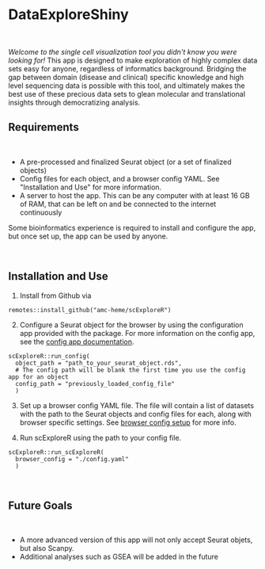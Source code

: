 # DataExploreShiny

<br>

*Welcome to the single cell visualization tool you didn't know you were looking for!* This app is designed to make exploration of highly complex data sets easy for anyone, regardless of informatics background. Bridging the gap between domain (disease and clinical) specific knowledge and high level sequencing data is possible with this tool, and ultimately makes the best use of these precious data sets to glean molecular and translational insights through democratizing analysis. 

## Requirements

<br>

* A pre-processed and finalized Seurat object (or a set of finalized objects)
* Config files for each object, and a browser config YAML. See "Installation and Use" for more information.
* A server to host the app. This can be any computer with at least 16 GB of RAM, that can be left on and be connected to the internet continuously

Some bioinformatics experience is required to install and configure the app, but once set up, the app can be used by anyone.

<br>

## Installation and Use

1. Install from Github via
```
remotes::install_github("amc-heme/scExploreR")
```
2. Configure a Seurat object for the browser by using the configuration app provided with the package. For more information on the config app, see the [config app documentation]().
```
scExploreR::run_config(
  object_path = "path_to_your_seurat_object.rds",
  # The config path will be blank the first time you use the config app for an object
  config_path = "previously_loaded_config_file"
  )
```

3. Set up a browser config YAML file. The file will contain a list of datasets with the path to the Seurat objects and config files for each, along with browser specific settings. See [browser config setup]() for more info.

4. Run scExploreR using the path to your config file.
```
scExploreR::run_scExploreR(
  browser_config = "./config.yaml"
  )
```

<br>



## Future Goals

<br>

<!-- As stated above, the current version of the app requires manually fitting each new object to its own specific version of the app. Future versions of the app will be able to accept *any* Seurat object, automatically detect (or user specified) metadata values of interest, and build the app to provide exploration of that object. 

<br>
-->

* A more advanced version of this app will not only accept Seurat objets, but also Scanpy. 
* Additional analyses such as GSEA will be added in the future

<br>

